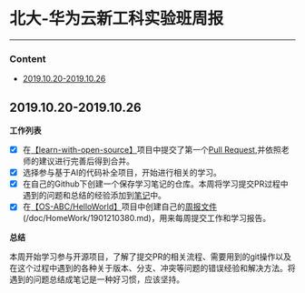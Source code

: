 
# 北大-华为云新工科实验班周报

---
### **Content**

- [2019.10.20-2019.10.26](#20191020-20191026)


## 2019.10.20-2019.10.26

**工作列表**
- [x] 在[【learn-with-open-source】](https://github.com/zhuangbiaowei/learn-with-open-source)项目中提交了第一个[Pull Request](https://github.com/zhuangbiaowei/learn-with-open-source/pull/55),并依照老师的建议进行完善后得到合并。
- [x] 选择参与基于AI的代码补全项目，开始进行相关的学习。
- [x] 在自己的Github下创建一个保存学习笔记的仓库。本周将学习提交PR过程中遇到的问题和总结的经验添加到[笔记](https://github.com/YangShaw/LearningNotes/blob/master/notes/git.md)中。
- [x] 在[【OS-ABC/HelloWorld】](https://github.com/OS-ABC/HelloWorld)项目中创建自己的[周报文件](https://github.com/OS-ABC/HelloWorld/blob/master/doc/HomeWork/1901210380.md)(/doc/HomeWork/1901210380.md)，用来每周提交工作和学习报告。

**总结**

本周开始学习参与开源项目，了解了提交PR的相关流程、需要用到的git操作以及在这个过程中遇到的各种关于版本、分支、冲突等问题的错误经验和解决方法。将遇到的问题总结成笔记是一种好习惯，应该坚持。





